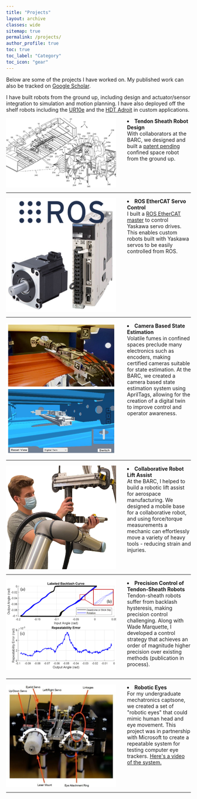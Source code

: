 ```yaml
---
title: "Projects"
layout: archive
classes: wide
sitemap: true
permalink: /projects/
author_profile: true
toc: true
toc_label: "Category"
toc_icon: "gear"
---
```


Below are some of the projects I have worked on. My published work can also be tracked on [Google Scholar](https://scholar.google.com/citations?hl=en&user=5dPjODwAAAAJ).

I have built robots from the ground up, including design and actuator/sensor integration to simulation and motion planning. I have also deployed off the shelf robots including the <a href="https://www.universal-robots.com/products/ur10-robot/">UR10e</a> and the <a href="https://www.hdtrobotics.com"/>HDT Adroit</a> in custom applications.

<img src="/assets/images/cable-arm-overview.png" width="300" height="auto" alt="" align="left" style="padding-right: 30px;" /> 
<li> <strong>Tendon Sheath Robot Design</strong> <br> 
  With collaborators at the BARC, we designed and built a <a href="https://patents.google.com/patent/US20220281102A1/">patent pending</a> confined space robot from the ground up.
</li>
<br clear="left"/>
<hr />

<img src="/assets/images/ros-ethercat.png" width="300" height="auto" alt="" align="left" style="padding-right: 30px;" /> 
<li> <strong>ROS EtherCAT Servo Control</strong> <br> 
  I built a <a href="https://github.com/SchultzKyle/yaskawa-ros-ethercat-control">ROS EtherCAT master</a> to control Yaskawa servo drives. This enables custom robots built with Yaskawa servos to be easily controlled from ROS.
</li>
<br clear="left"/>
<hr />

<img src="/assets/images/state-estimation.png" width="300" height="auto" alt="" align="left" style="padding-right: 30px;" /> 
<li> <strong>Camera Based State Estimation</strong> <br> 
 Volatile fumes in confined spaces preclude many electronics such as encoders, making certified cameras suitable for state estimation. At the BARC, we created a camera based state estimation system using AprilTags, allowing for the creation of a digital twin to improve control and operator awareness.
</li>
<br clear="left"/>
<hr />

<img src="/assets/images/lift-assist.png" width="300" height="auto" alt="" align="left" style="padding-right: 30px;" /> 
<li> <strong>Collaborative Robot Lift Assist</strong> <br> 
  At the BARC, I helped to build a robotic lift assist for aerospace manufacturing. We designed a mobile base for a collaborative robot, and using force/torque measurements a mechanic can effortlessly move a variety of heavy tools - reducing strain and injuries.
</li>
<br clear="left"/>
<hr />

<img src="/assets/images/backlash-control.png" width="300" height="auto" alt="" align="left" style="padding-right: 30px;" /> 
<li> <strong>Precision Control of Tendon-Sheath Robots</strong> <br> 
  Tendon-sheath robots suffer from backlash hysteresis, making precision control challenging. Along with Wade Marquette, I developed a control strategy that achieves an order of magnitude higher precision over existing methods (publication in process).
</li>
<br clear="left"/>
<hr />

<img src="/assets/images/robotic-eyes.png" width="300" height="auto" alt="" align="left" style="padding-right: 30px;" /> 
<li> <strong>Robotic Eyes</strong> <br> 
  For my undergraduate mechatronics captsone, we created a set of "robotic eyes" that could mimic human head and eye movement. This project was in partnership with Microsoft to create a repeatable system for testing computer eye trackers. <a href="https://www.youtube.com/watch?v=4C0g8liDMJ8&t=52s">Here's a video of the system.</a>
</li>
<br clear="left"/>
<hr />